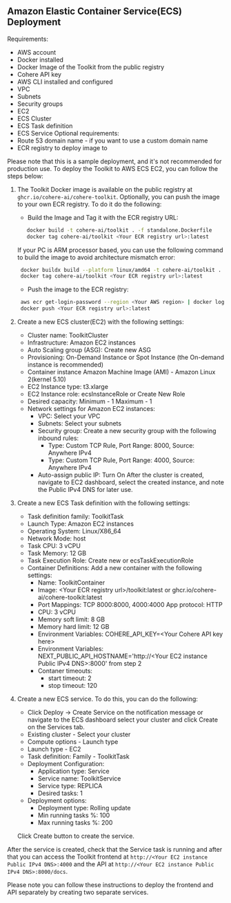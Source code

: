 ## Amazon Elastic Container Service(ECS) Deployment

Requirements:
- AWS account
- Docker installed
- Docker Image of the Toolkit from the public registry
- Cohere API key
- AWS CLI installed and configured
- VPC
- Subnets
- Security groups
- EC2
- ECS Cluster
- ECS Task definition
- ECS Service
Optional requirements:
- Route 53 domain name - if you want to use a custom domain name
- ECR registry to deploy image to

Please note that this is a sample deployment, and it's not recommended for production use.
To deploy the Toolkit to AWS ECS EC2, you can follow the steps below:
1) The Toolkit Docker image is available on the public registry at `ghcr.io/cohere-ai/cohere-toolkit`.
   Optionally, you can push the image to your own ECR registry.
   To do it do the following:
    - Build the Image and Tag it with the ECR registry URL:
    ```bash
       docker build -t cohere-ai/toolkit . -f standalone.Dockerfile
       docker tag cohere-ai/toolkit <Your ECR registry url>:latest
   ```
   If your PC is ARM processor based, you can use the following command to build the image to avoid architecture mismatch error:
   ```bash
    docker buildx build --platform linux/amd64 -t cohere-ai/toolkit . -f standalone.Dockerfile
    docker tag cohere-ai/toolkit <Your ECR registry url>:latest
    ```
    - Push the image to the ECR registry:
    ```bash
     aws ecr get-login-password --region <Your AWS region> | docker login --username AWS --password-stdin <Your ECR registry url>
     docker push <Your ECR registry url>:latest
    ```
   
2) Create a new ECS cluster(EC2) with the following settings:
    - Cluster name: ToolkitCluster
    - Infrastructure: Amazon EC2 instances
    - Auto Scaling group (ASG): Create new ASG
    - Provisioning: On-Demand Instance or Spot Instance (the On-demand instance is recommended)
    - Container instance Amazon Machine Image (AMI) - Amazon Linux 2(kernel 5.10)
    - EC2 Instance type: t3.xlarge
    - EC2 Instance role: ecsInstanceRole or Create New Role
    - Desired capacity: Minimum - 1 Maximum - 1
    - Network settings for Amazon EC2 instances: 
      - VPC: Select your VPC
      - Subnets: Select your subnets
      - Security group: Create a new security group with the following inbound rules:
        - Type: Custom TCP Rule, Port Range: 8000, Source: Anywhere IPv4
        - Type: Custom TCP Rule, Port Range: 4000, Source: Anywhere IPv4
      - Auto-assign public IP: Turn On
    After the cluster is created, navigate to EC2 dashboard, select the created instance, and note the Public IPv4 DNS for later use.
3) Create a new ECS Task definition with the following settings:
    - Task definition family: ToolkitTask
    - Launch Type: Amazon EC2 instances
    - Operating System: Linux/X86_64
    - Network Mode: host
    - Task CPU: 3 vCPU
    - Task Memory: 12 GB
    - Task Execution Role: Create new or ecsTaskExecutionRole
    - Container Definitions: Add a new container with the following settings:
        - Name: ToolkitContainer
        - Image: \<Your ECR registry url\>/toolkit:latest or ghcr.io/cohere-ai/cohere-toolkit:latest
        - Port Mappings: TCP 8000:8000, 4000:4000 App protocol: HTTP
        - CPU: 3 vCPU
        - Memory soft limit: 8 GB
        - Memory hard limit: 12 GB
        - Environment Variables: COHERE_API_KEY=\<Your Cohere API key here\>
        - Environment Variables: NEXT_PUBLIC_API_HOSTNAME='http://\<Your EC2 instance Public IPv4 DNS\>:8000' from step 2
        - Contaner timeouts:
          - start timeout: 2
          - stop timeout: 120
4) Create a new ECS service. To do this, you can do the following:
    - Click Deploy -> Create Service on the notification message or navigate to the ECS dashboard select your cluster and click Create on the Services tab.
    - Existing cluster - Select your cluster
    - Compute options - Launch type
    - Launch type - EC2
    - Task definition: Family - ToolkitTask
    - Deployment Configuration:
        - Application type: Service
        - Service name: ToolkitService
        - Service type: REPLICA
        - Desired tasks: 1
    - Deployment options:
        - Deployment type: Rolling update
        - Min running tasks %: 100
        - Max running tasks %: 200
    
    Click Create button to create the service.
      
After the service is created, check that the Service task is running and after that 
you can access the Toolkit frontend at `http://<Your EC2 instance Public IPv4 DNS>:4000` and the API at `http://<Your EC2 instance Public IPv4 DNS>:8000/docs`.

Please note you can follow these instructions to deploy the frontend and API separately by creating two separate services.
